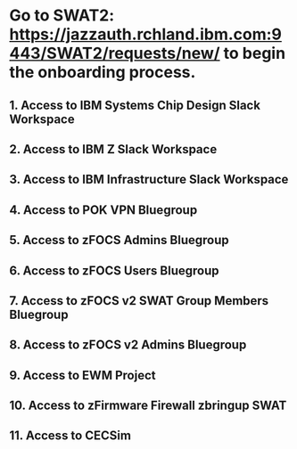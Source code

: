 # Go to SWAT2: https://jazzauth.rchland.ibm.com:9443/SWAT2/requests/new/ to begin the onboarding process.

## 1. Access to IBM Systems Chip Design Slack Workspace
## 2. Access to IBM Z Slack Workspace
## 3. Access to IBM Infrastructure Slack Workspace
## 4. Access to POK VPN Bluegroup
## 5. Access to zFOCS Admins Bluegroup
## 6. Access to zFOCS Users Bluegroup
## 7. Access to zFOCS v2 SWAT Group Members Bluegroup
## 8. Access to zFOCS v2 Admins Bluegroup
## 9. Access to EWM Project
## 10. Access to zFirmware Firewall zbringup SWAT
## 11. Access to CECSim
